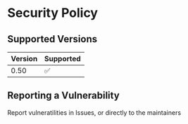 # Security Policy

## Supported Versions

| Version | Supported          |
| ------- | ------------------ |
| 0.50    | :white_check_mark: |

## Reporting a Vulnerability

Report vulneratilities in Issues, or directly to the maintainers
